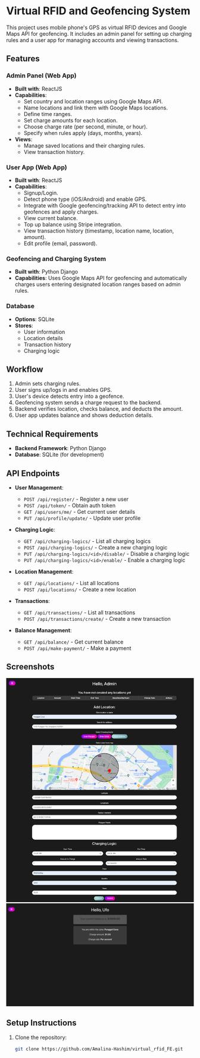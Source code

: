 # Virtual RFID and Geofencing System

This project uses mobile phone's GPS as virtual RFID devices and Google Maps API for geofencing. It includes an admin panel for setting up charging rules and a user app for managing accounts and viewing transactions.

## Features

### Admin Panel (Web App)
- **Built with**: ReactJS
- **Capabilities**:
  - Set country and location ranges using Google Maps API.
  - Name locations and link them with Google Maps locations.
  - Define time ranges.
  - Set charge amounts for each location.
  - Choose charge rate (per second, minute, or hour).
  - Specify when rules apply (days, months, years).
- **Views**:
  - Manage saved locations and their charging rules.
  - View transaction history.

### User App (Web App)
- **Built with**: ReactJS
- **Capabilities**:
  - Signup/Login.
  - Detect phone type (iOS/Android) and enable GPS.
  - Integrate with Google geofencing/tracking API to detect entry into geofences and apply charges.
  - View current balance.
  - Top up balance using Stripe integration.
  - View transaction history (timestamp, location name, location, amount).
  - Edit profile (email, password).
  

### Geofencing and Charging System
- **Built with**: Python Django
- **Capabilities**: Uses Google Maps API for geofencing and automatically charges users entering designated location ranges based on admin rules.

### Database
- **Options**: SQLite
- **Stores**:
  - User information
  - Location details
  - Transaction history
  - Charging logic

## Workflow
1. Admin sets charging rules.
2. User signs up/logs in and enables GPS.
3. User's device detects entry into a geofence.
4. Geofencing system sends a charge request to the backend.
5. Backend verifies location, checks balance, and deducts the amount.
6. User app updates balance and shows deduction details.

## Technical Requirements
- **Backend Framework**: Python Django
- **Database**: SQLite (for development)

## API Endpoints

- **User Management**:
  - `POST /api/register/` - Register a new user
  - `POST /api/token/` - Obtain auth token
  - `GET /api/users/me/` - Get current user details
  - `PUT /api/profile/update/` - Update user profile

- **Charging Logic**:
  - `GET /api/charging-logics/` - List all charging logics
  - `POST /api/charging-logics/` - Create a new charging logic
  - `PUT /api/charging-logics/<id>/disable/` - Disable a charging logic
  - `PUT /api/charging-logics/<id>/enable/` - Enable a charging logic

- **Location Management**:
  - `GET /api/locations/` - List all locations
  - `POST /api/locations/` - Create a new location

- **Transactions**:
  - `GET /api/transactions/` - List all transactions
  - `POST /api/transactions/create/` - Create a new transaction

- **Balance Management**:
  - `GET /api/balance/` - Get current balance
  - `POST /api/make-payment/` - Make a payment

## Screenshots
![Admin Panel Screenshot](screenshots/Admin_Screenshot.png)
![User App Screenshot](screenshots/User_Screenshot.png)

## Setup Instructions
1. Clone the repository:
   ```bash
   git clone https://github.com/Amalina-Hashim/virtual_rfid_FE.git
